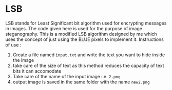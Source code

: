 # LSB

LSB stands for Least Significant bit algorithm used for encrypting messages in images.
The code given here is used for the purpose of image steganography.
This is a modified LSB algorithm designed by me which uses the concept of just using the BLUE pixels to implement it.
Instructions of use :
1. Create a file named `input.txt` and write the text you want to hide inside the image
2. take care of the size of text as this method reduces the capacity of text bits it can accomodate
3. Take care of the name of the input image i.e. `2.png`
4. output image is saved in the same folder with the name `new2.png`
